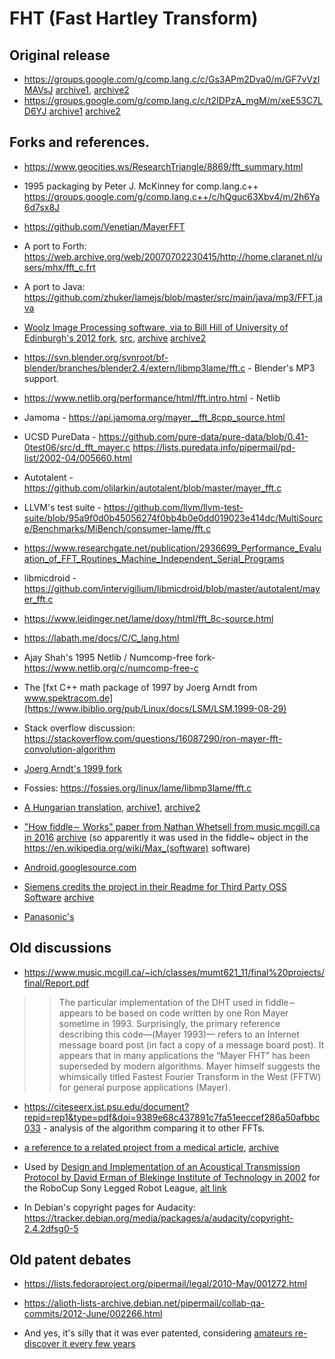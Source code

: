 # FHT (Fast Hartley Transform)


## Original release

* https://groups.google.com/g/comp.lang.c/c/Gs3APm2Dva0/m/GF7vVzIMAVsJ [archive1](https://archive.is/rIp4B), [archive2](https://web.archive.org/web/20240331052518/https://groups.google.com/g/comp.lang.c/c/Gs3APm2Dva0/m/GF7vVzIMAVsJ)
* https://groups.google.com/g/comp.lang.c/c/t2IDPzA_mgM/m/xeE53C7LD6YJ [archive1](https://archive.is/dZzER)  [archive2](https://web.archive.org/web/20240331052750/https://groups.google.com/g/comp.lang.c/c/t2IDPzA_mgM/m/xeE53C7LD6YJ)



## Forks and references. 

* https://www.geocities.ws/ResearchTriangle/8869/fft_summary.html

* 1995 packaging by Peter J. McKinney for comp.lang.c++ https://groups.google.com/g/comp.lang.c++/c/hQguc63Xbv4/m/2h6Ya6d7sx8J
* https://github.com/Venetian/MayerFFT


* A port to Forth: https://web.archive.org/web/20070702230415/http://home.claranet.nl/users/mhx/fft_c.frt 
* A port to Java: https://github.com/zhuker/lamejs/blob/master/src/main/java/mp3/FFT.java 

* [Woolz Image Processing software, via to Bill Hill of University of Edinburgh's 2012 fork](https://www.emouseatlas.org/emap/analysis_tools_resources/software/woolz/html_Core/AlgFourier_8c.html), [src](https://github.com/ma-tech/Woolz/blob/5ab012fff0fb50186d6ea8508f0d8b3063c45dc3/libAlg/AlgFourier.c#L43), [archive](https://web.archive.org/web/20240331174745/https://www.emouseatlas.org/emap/analysis_tools_resources/software/woolz/html_Core/AlgFourier_8c.html) [archive2](https://archive.is/vFKpB)

* https://svn.blender.org/svnroot/bf-blender/branches/blender2.4/extern/libmp3lame/fft.c - Blender's MP3 support.

* https://www.netlib.org/performance/html/fft.intro.html - Netlib 

* Jamoma - https://api.jamoma.org/mayer__fft_8cpp_source.html 

* UCSD PureData - https://github.com/pure-data/pure-data/blob/0.41-0test06/src/d_fft_mayer.c
 https://lists.puredata.info/pipermail/pd-list/2002-04/005660.html

* Autotalent - https://github.com/olilarkin/autotalent/blob/master/mayer_fft.c

* LLVM's test suite - https://github.com/llvm/llvm-test-suite/blob/95a9f0d0b45056274f0bb4b0e0dd019023e414dc/MultiSource/Benchmarks/MiBench/consumer-lame/fft.c

* https://www.researchgate.net/publication/2936699_Performance_Evaluation_of_FFT_Routines_Machine_Independent_Serial_Programs

* libmicdroid - https://github.com/intervigilium/libmicdroid/blob/master/autotalent/mayer_fft.c

* https://www.leidinger.net/lame/doxy/html/fft_8c-source.html

* https://labath.me/docs/C/C_lang.html

* Ajay Shah's 1995 Netlib / Numcomp-free fork- https://www.netlib.org/c/numcomp-free-c

* The [fxt C++ math package of 1997 by Joerg Arndt from www.spektracom.de](https://www.ibiblio.org/pub/Linux/docs/LSM/LSM.1999-08-29)

* Stack overflow discussion: https://stackoverflow.com/questions/16087290/ron-mayer-fft-convolution-algorithm

* [Joerg Arndt's 1999 fork](https://www.mail-archive.com/linux-announce@senator-bedfellow.mit.edu/msg00143.html)

* Fossies: https://fossies.org/linux/lame/libmp3lame/fft.c

* [A Hungarian translation](https://hr.glosbe.com/en/hr/Hartley%20transform), [archive1](https://web.archive.org/web/20240331184541/https://hr.glosbe.com/en/hr/Hartley%20transform), [archive2](https://archive.is/hS1vO)

* ["How fiddle∼ Works" paper from Nathan Whetsell from music.mcgill.ca in 2016](https://www.music.mcgill.ca/~ich/classes/mumt621_11/final%20projects/final/Report.pdf) [archive](https://web.archive.org/web/20160109024217/https://www.music.mcgill.ca/~ich/classes/mumt621_11/final%20projects/final/Report.pdf) (so apparently it was used in the fiddle~ object in the https://en.wikipedia.org/wiki/Max_(software) software)


* [Android.googlesource.com](https://android.googlesource.com/platform/external/lame/+/c4cbe47910d2ece1617411206c6b5e4ffbe09360/libmp3lame/fft.c)

* [Siemens credits the project in their Readme for Third Party OSS Software](https://assets.new.siemens.com/siemens/assets/api/uuid:ad102b2b-94d6-4cf8-bd60-73b8647dc689/readme-for-3rd-party-software-oss-mns.pdf) [archive](https://web.archive.org/web/20220123020714/https://assets.new.siemens.com/siemens/assets/api/uuid:ad102b2b-94d6-4cf8-bd60-73b8647dc689/readme-for-3rd-party-software-oss-mns.pdf)

* [Panasonic's ](https://contents.oss-src-distribution.panasonic.com/oss/tv/JPDTV18/liblame.html)

## Old discussions

* https://www.music.mcgill.ca/~ich/classes/mumt621_11/final%20projects/final/Report.pdf

>> The particular implementation of the DHT used in fiddle∼ appears to be based on code written by
one Ron Mayer sometime in 1993. Surprisingly, the primary reference describing this code—(Mayer 1993)—
refers to an Internet message board post (in fact a copy of a message board post). It appears that in many
applications the “Mayer FHT” has been superseded by modern algorithms. Mayer himself suggests the
whimsically titled Fastest Fourier Transform in the West (FFTW) for general purpose applications (Mayer).

* https://citeseerx.ist.psu.edu/document?repid=rep1&type=pdf&doi=9389e68c437891c7fa51eeccef286a50afbbc033 - analysis of the algorithm comparing it to other FFTs.

* [a reference to a related project from a medical article](https://pdfslide.net/documents/fast-hartley-transforms-for-image-processing.html?page=3), [archive](https://archive.is/BcQUO)

* Used by [Design and Implementation of an Acoustical
Transmission Protocol by David Erman of Blekinge Institute of Technology in 2002](https://www.diva-portal.org/smash/get/diva2:832972/FULLTEXT01.pdf) for the RoboCup Sony Legged Robot League, [alt link](https://www.researchgate.net/profile/Mohamed-Mourad-Lafifi/post/What_amount_of_data_given_the_constraints_of_the_hardware_in_the_AIBO_robot/attachment/5abf5e7fb53d2f63c3c311f6/AS%3A610185664004096%401522491007373/download/Design+and+Implementation+of+an+Acoustical+Transmission+Protocol.pdf)

* In Debian's copyright pages for Audacity: 
https://tracker.debian.org/media/packages/a/audacity/copyright-2.4.2dfsg0-5


## Old patent debates

* https://lists.fedoraproject.org/pipermail/legal/2010-May/001272.html
* https://alioth-lists-archive.debian.net/pipermail/collab-qa-commits/2012-June/002266.html

* And yes, it's silly that it was ever patented, considering [amateurs re-discover it every few years](https://news.ycombinator.com/item?id=27386319)
